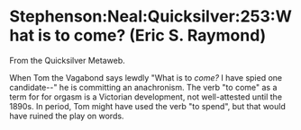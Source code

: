 
# Stephenson:Neal:Quicksilver:253:What is to come? (Eric S. Raymond)

From the Quicksilver Metaweb.

When Tom the Vagabond says lewdly "What is to *come?* I have spied one candidate--" he is committing an anachronism. The verb "to come" as a term for
for orgasm is a Victorian development, not well-attested until the 1890s. In period, Tom might have used the verb "to spend", but that would have ruined
the play on words.
